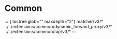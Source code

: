 Common
======

::: {.toctree glob="" maxdepth="2"}
matcher/v3/\* ../../extensions/common/dynamic_forward_proxy/v3/\*
../../extensions/common/tap/v3/\*
:::
